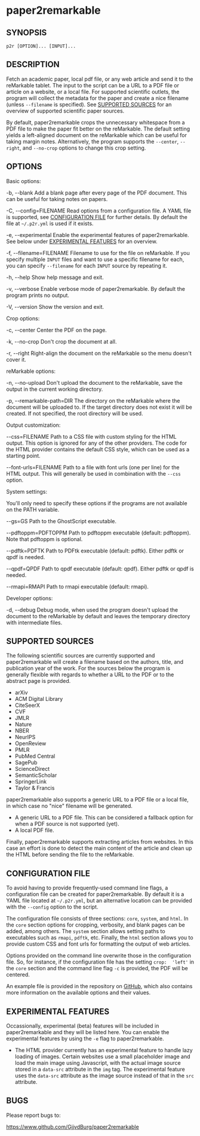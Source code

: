 # paper2remarkable

## SYNOPSIS

```
p2r [OPTION]... [INPUT]...
```

## DESCRIPTION

Fetch an academic paper, local pdf file, or any web article and send it to the 
reMarkable tablet. The input to the script can be a URL to a PDF file or 
article on a website, or a local file. For supported scientific outlets, the 
program will collect the metadata for the paper and create a nice filename 
(unless ``--filename`` is specified). See [SUPPORTED 
SOURCES](#supported-sources) for an overview of supported scientific paper 
sources.

By default, paper2remarkable crops the unnecessary whitespace from a PDF file 
to make the paper fit better on the reMarkable. The default setting yields a 
left-aligned document on the reMarkable which can be useful for taking margin 
notes. Alternatively, the program supports the ``--center``, ``--right``, and 
``--no-crop`` options to change this crop setting.

## OPTIONS

Basic options:

-b, --blank
      Add a blank page after every page of the PDF document. This can be 
      useful for taking notes on papers.

-C, --config=FILENAME
      Read options from a configuration file. A YAML file is supported, see 
      [CONFIGURATION FILE](#configuration) for further details. By default the 
      file at ``~/.p2r.yml`` is used if it exists.

-e, --experimental
      Enable the experimental features of paper2remarkable. See below under 
      [EXPERIMENTAL FEATURES](#experimental-features) for an overview.

-f, --filename=FILENAME
      Filename to use for the file on reMarkable. If you specify multiple 
      ``INPUT`` files and want to use a specific filename for each, you can 
      specify ``--filename`` for each ``INPUT`` source by repeating it.

-h, --help
      Show help message and exit.

-v, --verbose
      Enable verbose mode of paper2remarkable. By default the program prints 
      no output.

-V, --version
      Show the version and exit.

Crop options:

-c, --center
      Center the PDF on the page.

-k, --no-crop
      Don't crop the document at all.

-r, --right
      Right-align the document on the reMarkable so the menu doesn't cover it.

reMarkable options:

-n, --no-upload
      Don't upload the document to the reMarkable, save the output in the 
      current working directory.

-p, --remarkable-path=DIR
      The directory on the reMarkable where the document will be uploaded to. 
      If the target directory does not exist it will be created. If not 
      specified, the root directory will be used.

Output customization:

--css=FILENAME
      Path to a CSS file with custom styling for the HTML output. This option 
      is ignored for any of the other providers. The code for the HTML 
      provider contains the default CSS style, which can be used as a starting 
      point.

--font-urls=FILENAME
      Path to a file with font urls (one per line) for the HTML output. This 
      will generally be used in combination with the ``--css`` option.

System settings:

You'll only need to specify these options if the programs are not available on 
the PATH variable.

--gs=GS
      Path to the GhostScript executable.

--pdftoppm=PDFTOPPM
      Path to pdftoppm executable (default: pdftoppm). Note that pdftoppm is 
      optional.

--pdftk=PDFTK
      Path to PDFtk executable (default: pdftk). Either pdftk or qpdf is 
      needed.

--qpdf=QPDF
      Path to qpdf executable (default: qpdf). Either pdftk or qpdf is needed.

--rmapi=RMAPI
      Path to rmapi executable (default: rmapi).

Developer options:

-d, --debug
      Debug mode, when used the program doesn't upload the document to the 
      reMarkable by default and leaves the temporary directory with 
      intermediate files.

## SUPPORTED SOURCES

The following scientific sources are currently supported and paper2remarkable 
will create a filename based on the authors, title, and publication year of 
the work. For the sources below the program is generally flexible with regards 
to whether a URL to the PDF or to the abstract page is provided.

- arXiv
- ACM Digital Library
- CiteSeerX
- CVF
- JMLR
- Nature
- NBER
- NeurIPS
- OpenReview
- PMLR
- PubMed Central
- SagePub
- ScienceDirect
- SemanticScholar
- SpringerLink
- Taylor & Francis

paper2remarkable also supports a generic URL to a PDF file or a local file, in 
which case no "nice" filename will be generated.

- A generic URL to a PDF file. This can be considered a fallback option for 
  when a PDF source is not supported (yet).
- A local PDF file.

Finally, paper2remarkable supports extracting articles from websites. In this 
case an effort is done to detect the main content of the article and clean up 
the HTML before sending the file to the reMarkable.

## CONFIGURATION FILE

To avoid having to provide frequently-used command line flags, a configuration 
file can be created for paper2remarkable. By default it is a YAML file located 
at ``~/.p2r.yml``, but an alternative location can be provided with the 
``--config`` option to the script.

The configuration file consists of three sections: ``core``, ``system``, and 
``html``. In the ``core`` section options for cropping, verbosity, and blank 
pages can be added, among others. The ``system`` section allows setting paths 
to executables such as ``rmapi``, ``pdftk``, etc.  Finally, the ``html`` 
section allows you to provide custom CSS and font urls for formatting the 
output of web articles.

Options provided on the command line overwrite those in the configuration 
file. So, for instance, if the configuration file has the setting ``crop: 
'left'`` in the ``core`` section and the command line flag ``-c`` is provided, 
the PDF will be centered.

An example file is provided in the repository on 
[GitHub](https://www.github.com/GjjvdBurg/paper2remarkable), which also 
contains more information on the available options and their values.

## EXPERIMENTAL FEATURES

Occassionally, experimental (beta) features will be included in 
paper2remarkable and they will be listed here. You can enable the experimental 
features by using the ``-e`` flag to paper2remarkable.

- The HTML provider currently has an experimental feature to handle lazy 
  loading of images. Certain websites use a small placeholder image and load 
  the main image using Javascript, with the actual image source stored in a 
  ``data-src`` attribute in the ``img`` tag. The experimental feature uses the 
  ``data-src`` attribute as the image source instead of that in the ``src`` 
  attribute.

## BUGS

Please report bugs to:

https://www.github.com/GjjvdBurg/paper2remarkable
